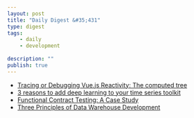 ```yaml
---
layout: post
title: "Daily Digest &#35;431"
type: digest
tags: 
    - daily
    - development
    
description: ""
publish: true
---
```


- [Tracing or Debugging Vue.js Reactivity: The computed tree](https://medium.com/dailyjs/tracing-or-debugging-vue-js-reactivity-the-computed-tree-9da0ba1df5f9)
- [3 reasons to add deep learning to your time series toolkit](https://www.oreilly.com/ideas/3-reasons-to-add-deep-learning-to-your-time-series-toolkit)
- [Functional Contract Testing: A Case Study](https://nordicapis.com/functional-contract-testing-a-case-study/)
- [Three Principles of Data Warehouse Development](https://www.toptal.com/data-science/data-warehouse-concepts-principles)
